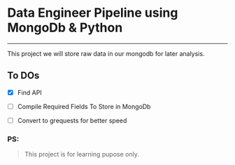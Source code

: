 <!-- heading -->
# Data Engineer Pipeline using MongoDb & Python

---

This project we will store raw data in our mongodb for later analysis.


## To DOs
* [x] Find API
* [ ] Compile Required Fields To Store in MongoDb
* [ ] Convert to grequests for better speed







### PS:
> This project is for learning pupose only.












<!-- 
### Escape Special Character[*/\!@#$%^&*()]

\* \\ 

### Block

> This is writing a block

### Adding Links

[Linkedin Profile](https://www.linkedin.com/in/seemab-yamin/ "Seemab Yamin - Web Scraping & Automation Engineer")

### UL
* Item
* Item
* Item

### OL
1. Item
1. Item
1. Item

### Inline Code Block

`pip show pandas`

### Adding Picture

![Picture](https://media.licdn.com/dms/image/C4D03AQFcSKQC9xqUXw/profile-displayphoto-shrink_800_800/0/1657171008964?e=2147483647&v=beta&t=J5Dy1ogvLSW3TGpauASC_kX5FJ9wLv43du2-F1XooCI "Seemab Yamin - Web Scraping & Automation Engineer")


### Github Specific Code Blocks

```bash
pip install -r requirements.txt
pip show requests
```

```python
import pandas as pd

pd.DataFrame
```


### Tables

| Name  | Roll No  |
|-------|----------|
| Name1 | email@gmail.com |
| Name2 | email@gmail.com |
| Name3 | email@gmail.com |
| Name4 | email@gmail.com |
| Name5 | email@gmail.com |


### Task List
* [x] Completed
* [x] Completed
* [ ] Working -->

